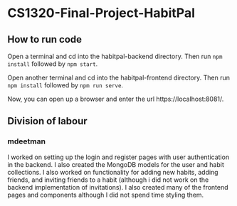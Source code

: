 # CS1320-Final-Project-HabitPal

## How to run code
Open a terminal and cd into the habitpal-backend directory. Then run `npm install` followed by `npm start`.

Open another terminal and cd into the habitpal-frontend directory. Then run `npm install` followed by `npm run serve`.

Now, you can open up a browser and enter the url https://localhost:8081/.


## Division of labour

### mdeetman
I worked on setting up the login and register pages with user authentication in the backend. I also created the MongoDB models for the user and habit collections. I also worked on functionality for adding new habits, adding friends, and inviting friends to a habit (although i did not work on the backend implementation of invitations). I also created many of the frontend pages and components although I did not spend time styling them.